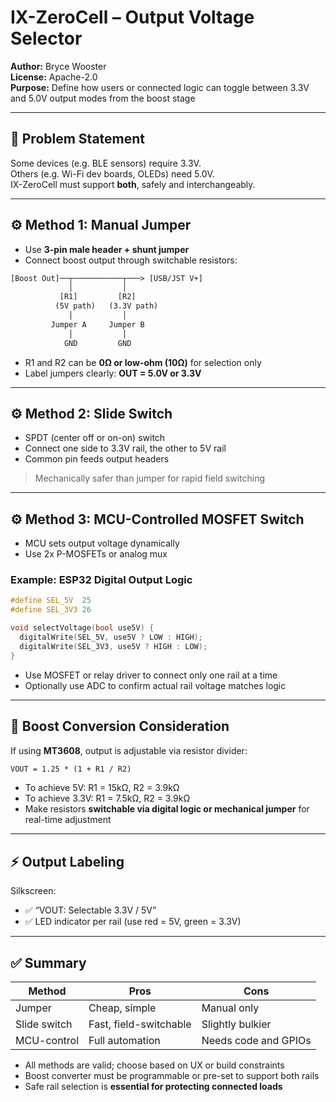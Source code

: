 # IX-ZeroCell – Output Voltage Selector

**Author:** Bryce Wooster  
**License:** Apache-2.0  
**Purpose:** Define how users or connected logic can toggle between 3.3V and 5.0V output modes from the boost stage

---

## 🎯 Problem Statement

Some devices (e.g. BLE sensors) require 3.3V.  
Others (e.g. Wi-Fi dev boards, OLEDs) need 5.0V.  
IX-ZeroCell must support **both**, safely and interchangeably.

---

## ⚙️ Method 1: Manual Jumper

- Use **3-pin male header + shunt jumper**  
- Connect boost output through switchable resistors:

```txt
[Boost Out]──┬───────────┬───> [USB/JST V+]
             │           │
           [R1]         [R2]
          (5V path)   (3.3V path)
             │           │
         Jumper A     Jumper B
             │           │
            GND         GND
```

- R1 and R2 can be **0Ω or low-ohm (10Ω)** for selection only  
- Label jumpers clearly: **OUT = 5.0V or 3.3V**

---

## ⚙️ Method 2: Slide Switch

- SPDT (center off or on-on) switch
- Connect one side to 3.3V rail, the other to 5V rail
- Common pin feeds output headers

> Mechanically safer than jumper for rapid field switching

---

## ⚙️ Method 3: MCU-Controlled MOSFET Switch

- MCU sets output voltage dynamically
- Use 2x P-MOSFETs or analog mux

### Example: ESP32 Digital Output Logic

```cpp
#define SEL_5V  25
#define SEL_3V3 26

void selectVoltage(bool use5V) {
  digitalWrite(SEL_5V, use5V ? LOW : HIGH);
  digitalWrite(SEL_3V3, use5V ? HIGH : LOW);
}
```

- Use MOSFET or relay driver to connect only one rail at a time  
- Optionally use ADC to confirm actual rail voltage matches logic

---

## 🔌 Boost Conversion Consideration

If using **MT3608**, output is adjustable via resistor divider:

```txt
VOUT = 1.25 * (1 + R1 / R2)
```

- To achieve 5V: R1 = 15kΩ, R2 = 3.9kΩ  
- To achieve 3.3V: R1 = 7.5kΩ, R2 = 3.9kΩ  
- Make resistors **switchable via digital logic or mechanical jumper** for real-time adjustment

---

## ⚡ Output Labeling

Silkscreen:
- ✅ “VOUT: Selectable 3.3V / 5V”
- ✅ LED indicator per rail (use red = 5V, green = 3.3V)

---

## ✅ Summary

| Method        | Pros                    | Cons                     |
|---------------|-------------------------|--------------------------|
| Jumper        | Cheap, simple           | Manual only  
| Slide switch  | Fast, field-switchable  | Slightly bulkier  
| MCU-control   | Full automation         | Needs code and GPIOs  

- All methods are valid; choose based on UX or build constraints  
- Boost converter must be programmable or pre-set to support both rails  
- Safe rail selection is **essential for protecting connected loads**

